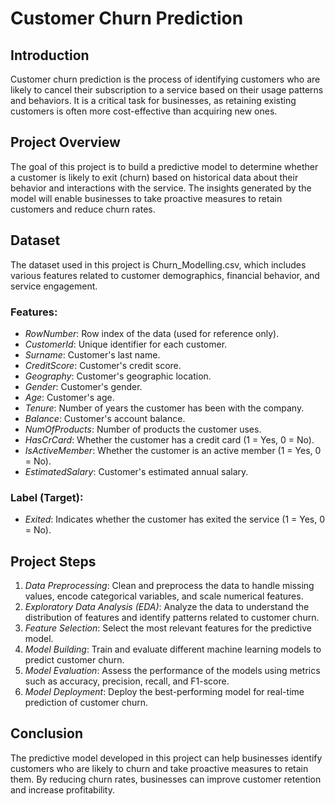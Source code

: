 # Customer Churn Prediction

## Introduction
Customer churn prediction is the process of identifying customers who are likely to cancel their subscription to a service based on their usage patterns and behaviors. It is a critical task for businesses, as retaining existing customers is often more cost-effective than acquiring new ones.

## Project Overview
The goal of this project is to build a predictive model to determine whether a customer is likely to exit (churn) based on historical data about their behavior and interactions with the service. The insights generated by the model will enable businesses to take proactive measures to retain customers and reduce churn rates.

## Dataset
The dataset used in this project is Churn_Modelling.csv, which includes various features related to customer demographics, financial behavior, and service engagement.

### Features:
- *RowNumber*: Row index of the data (used for reference only).
- *CustomerId*: Unique identifier for each customer.
- *Surname*: Customer's last name.
- *CreditScore*: Customer's credit score.
- *Geography*: Customer's geographic location.
- *Gender*: Customer's gender.
- *Age*: Customer's age.
- *Tenure*: Number of years the customer has been with the company.
- *Balance*: Customer's account balance.
- *NumOfProducts*: Number of products the customer uses.
- *HasCrCard*: Whether the customer has a credit card (1 = Yes, 0 = No).
- *IsActiveMember*: Whether the customer is an active member (1 = Yes, 0 = No).
- *EstimatedSalary*: Customer's estimated annual salary.

### Label (Target):
- *Exited*: Indicates whether the customer has exited the service (1 = Yes, 0 = No).

## Project Steps
1. *Data Preprocessing*: Clean and preprocess the data to handle missing values, encode categorical variables, and scale numerical features.
2. *Exploratory Data Analysis (EDA)*: Analyze the data to understand the distribution of features and identify patterns related to customer churn.
3. *Feature Selection*: Select the most relevant features for the predictive model.
4. *Model Building*: Train and evaluate different machine learning models to predict customer churn.
5. *Model Evaluation*: Assess the performance of the models using metrics such as accuracy, precision, recall, and F1-score.
6. *Model Deployment*: Deploy the best-performing model for real-time prediction of customer churn.

## Conclusion
The predictive model developed in this project can help businesses identify customers who are likely to churn and take proactive measures to retain them. By reducing churn rates, businesses can improve customer retention and increase profitability.
